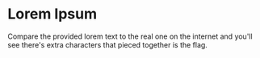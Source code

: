 # Lorem Ipsum
Compare the provided lorem text to the real one on the internet and you'll see there's extra characters that pieced together is the flag.
